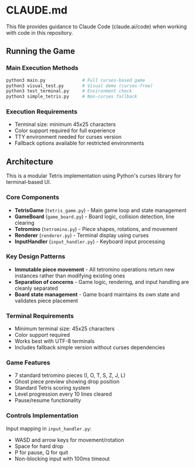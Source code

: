 # CLAUDE.md

This file provides guidance to Claude Code (claude.ai/code) when working with code in this repository.

## Running the Game

### Main Execution Methods
```bash
python3 main.py              # Full curses-based game
python3 visual_test.py       # Visual demo (curses-free)
python3 test_terminal.py     # Environment check
python3 simple_tetris.py     # Non-curses fallback
```

### Execution Requirements
- Terminal size: minimum 45x25 characters
- Color support required for full experience
- TTY environment needed for curses version
- Fallback options available for restricted environments

## Architecture

This is a modular Tetris implementation using Python's curses library for terminal-based UI.

### Core Components

- **TetrisGame** (`tetris_game.py`) - Main game loop and state management
- **GameBoard** (`game_board.py`) - Board logic, collision detection, line clearing
- **Tetromino** (`tetromino.py`) - Piece shapes, rotations, and movement
- **Renderer** (`renderer.py`) - Terminal display using curses
- **InputHandler** (`input_handler.py`) - Keyboard input processing

### Key Design Patterns

- **Immutable piece movement** - All tetromino operations return new instances rather than modifying existing ones
- **Separation of concerns** - Game logic, rendering, and input handling are cleanly separated
- **Board state management** - Game board maintains its own state and validates piece placement

### Terminal Requirements

- Minimum terminal size: 45x25 characters
- Color support required
- Works best with UTF-8 terminals
- Includes fallback simple version without curses dependencies

### Game Features

- 7 standard tetromino pieces (I, O, T, S, Z, J, L)
- Ghost piece preview showing drop position
- Standard Tetris scoring system
- Level progression every 10 lines cleared
- Pause/resume functionality

### Controls Implementation

Input mapping in `input_handler.py`:
- WASD and arrow keys for movement/rotation
- Space for hard drop
- P for pause, Q for quit
- Non-blocking input with 100ms timeout